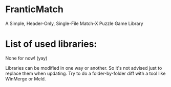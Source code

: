 # FranticMatch
A Simple, Header-Only, Single-File Match-X Puzzle Game Library

# List of used libraries:   
None for now! (yay) 

Libraries can be modified in one way or another. 
So it's not advised just to replace them when updating.
Try to do a folder-by-folder diff with a tool like WinMerge or Meld.